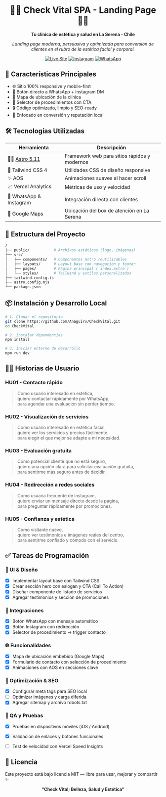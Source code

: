 <h1 align="center">
  💆‍♀️ Check Vital SPA - Landing Page 💆‍♂️
</h1>

<p align="center">
  <strong>Tu clínica de estética y salud en La Serena - Chile</strong>  
</p>

<p align="center">
  <em>Landing page moderna, persuasiva y optimizada para conversión de clientes en el rubro de la estética facial y corporal.</em>
</p>

<p align="center">
  <a href="https://checkvital.cl" target="_blank"><img alt="Live Site" src="https://img.shields.io/badge/ver-sitio--activo-brightgreen?style=for-the-badge&logo=vercel&logoColor=white"></a>
  <a href="https://instagram.com/check.vital" target="_blank"><img alt="Instagram" src="https://img.shields.io/badge/@check.vital-E4405F?style=for-the-badge&logo=instagram&logoColor=white"></a>
  <a href="https://wa.me/56989827644" target="_blank"><img alt="WhatsApp" src="https://img.shields.io/badge/WhatsApp-25D366?style=for-the-badge&logo=whatsapp&logoColor=white"></a>
</p>


## 🚀 Características Principales

- 🌐 Sitio 100% responsive y mobile-first
- 💬 Botón directo a WhatsApp + Instagram DM
- 📍 Mapa de ubicación de la clínica
- 🧴 Selector de procedimientos con CTA
- 🔒 Código optimizado, limpio y SEO-ready
- 🎯 Enfocado en conversión y reputación local


## 🛠️ Tecnologías Utilizadas

| Herramienta         | Descripción                                     |
|---------------------|-------------------------------------------------|
| 🧑‍🚀 [Astro 5.11](https://docs.astro.build) | Framework web para sitios rápidos y modernos |
| 🎨 Tailwind CSS 4   | Utilidades CSS de diseño responsive             |
| ✨ AOS               | Animaciones suaves al hacer scroll             |
| 📈 Vercel Analytics  | Métricas de uso y velocidad                     |
| 💬 WhatsApp & Instagram | Integración directa con clientes            |
| 📍 Google Maps       | Ubicación del box de atención en La Serena     |


## 🧩 Estructura del Proyecto

```bash
/
├── public/           # Archivos estáticos (logo, imágenes)
├── src/
│   ├── components/   # Componentes Astro reutilizables
│   ├── layouts/      # Layout base con navegación y footer
│   ├── pages/        # Página principal (`index.astro`)
│   └── styles/       # Tailwind y estilos personalizados
├── tailwind.config.ts
├── astro.config.mjs
└── package.json
```


## 📦 Instalación y Desarrollo Local
```bash
# 1. Clonar el repositorio
git clone https://github.com/Anaguirv/CheckVital.git
cd CheckVital

# 2. Instalar dependencias
npm install

# 3. Iniciar entorno de desarrollo
npm run dev

```


## 🧑‍💻 Historias de Usuario

### HU01 - Contacto rápido
> Como usuario interesado en estética,  
> quiero contactar rápidamente por WhatsApp,  
> para agendar una evaluación sin perder tiempo.

### HU02 - Visualización de servicios
> Como usuario interesado en estética facial,  
> quiero ver los servicios y precios fácilmente,  
> para elegir el que mejor se adapte a mi necesidad.

### HU03 - Evaluación gratuita
> Como potencial cliente que no está seguro,  
> quiero una opción clara para solicitar evaluación gratuita,  
> para sentirme más seguro antes de decidir.

### HU04 - Redirección a redes sociales
> Como usuaria frecuente de Instagram,  
> quiero enviar un mensaje directo desde la página,  
> para preguntar rápidamente por promociones.

### HU05 - Confianza y estética
> Como visitante nuevo,  
> quiero ver testimonios e imágenes reales del centro,  
> para sentirme confiado y cómodo con el servicio.


## ✅ Tareas de Programación

### 🎨 UI & Diseño
- [x] Implementar layout base con Tailwind CSS
- [x] Crear sección hero con eslogan y CTA (Call To Action)
- [x] Diseñar componente de listado de servicios
- [x] Agregar testimonios y sección de promociones

### 📲 Integraciones
- [x] Botón WhatsApp con mensaje automático
- [x] Botón Instagram con redirección
- [x] Selector de procedimiento → trigger contacto

### 🌐 Funcionalidades
- [x] Mapa de ubicación embebido (Google Maps)
- [x] Formulario de contacto con selección de procedimiento
- [x] Animaciones con AOS en secciones clave

### 🔧 Optimización & SEO
- [x] Configurar meta tags para SEO local
- [ ] Optimizar imágenes y carga diferida
- [x] Agregar sitemap y archivo robots.txt

### 🧪 QA y Pruebas
- [x] Pruebas en dispositivos móviles (iOS / Android)
- [x] Validación de enlaces y botones funcionales
- [ ] Test de velocidad con Vercel Speed Insights


## 📜 Licencia
Este proyecto está bajo licencia MIT — libre para usar, mejorar y compartir ✨

<p align="center"> <strong>“Check Vital; Belleza, Salud y Estética”</strong> </p>

